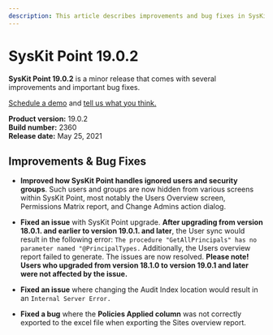 ```yaml
---
description: This article describes improvements and bug fixes in SysKit Point version 19.0.2.
---
```


# SysKit Point 19.0.2

**SysKit Point 19.0.2** is a minor release that comes with several improvements and important bug fixes. 

[Schedule a demo](https://www.syskit.com/products/point/request-a-demo/) and [tell us what you think.](https://www.syskit.com/company/contact-us/)

**Product version:** 19.0.2  
**Build number:** 2360  
**Release date:** May 25, 2021

## Improvements & Bug Fixes

* **Improved how SysKit Point handles ignored users and security groups**. Such users and groups are now hidden from various screens within SysKit Point, most notably the Users Overview screen, Permissions Matrix report, and Change Admins action dialog.

* **Fixed an issue** with SysKit Point upgrade. **After upgrading from version 18.0.1. and earlier to version 19.0.1. and later**, the User sync would result in the following error: `The procedure "GetAllPrincipals" has no parameter named "@PrincipalTypes.` 
Additionally, the Users overview report failed to generate. The issues are now resolved.
**Please note! Users who upgraded from version 18.1.0 to version 19.0.1 and later were not affected by the issue.**

* **Fixed an issue** where changing the Audit Index location would result in an `Internal Server Error.`

* **Fixed a bug** where the **Policies Applied column** was not correctly exported to the excel file when exporting the Sites overview report.


